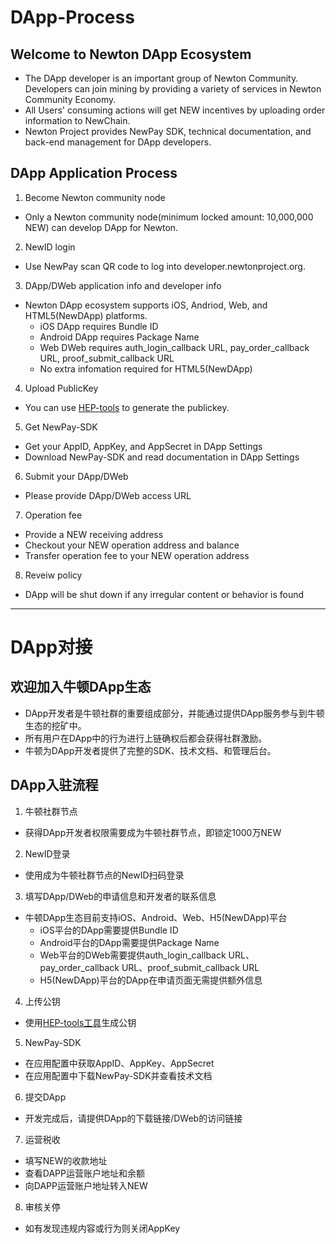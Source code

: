 # DApp-Process

## Welcome to Newton DApp Ecosystem

* The DApp developer is an important group of Newton Community. Developers can join mining by providing a variety of services in Newton Community Economy.
* All Users' consuming actions will get NEW incentives by uploading order information to NewChain.
* Newton Project provides NewPay SDK, technical documentation, and back-end management for DApp developers.

## DApp Application Process

1. Become Newton community node
* Only a Newton community node(minimum locked amount: 10,000,000 NEW) can develop DApp for Newton.

2. NewID login
* Use NewPay scan QR code to log into developer.newtonproject.org.

3. DApp/DWeb application info and developer info
* Newton DApp ecosystem supports iOS, Andriod, Web, and HTML5(NewDApp) platforms.
	* iOS DApp requires Bundle ID
	* Android DApp requires Package Name
	* Web DWeb requires auth_login_callback URL, pay_order_callback URL, proof_submit_callback URL
	* No extra infomation required for HTML5(NewDApp) 

4. Upload PublicKey
* You can use [HEP-tools](https://github.com/newtonproject/hep-tools) to generate the publickey.

5. Get NewPay-SDK
* Get your AppID, AppKey, and AppSecret in DApp Settings
* Download NewPay-SDK and read documentation in DApp Settings

6. Submit your DApp/DWeb
* Please provide DApp/DWeb access URL

7. Operation fee
* Provide a NEW receiving address
* Checkout your NEW operation address and balance
* Transfer operation fee to your NEW operation address

8. Reveiw policy
* DApp will be shut down if any irregular content or behavior is found

---

# DApp对接

## 欢迎加入牛顿DApp生态

* DApp开发者是牛顿社群的重要组成部分，并能通过提供DApp服务参与到牛顿生态的挖矿中。
* 所有用户在DApp中的行为进行上链确权后都会获得社群激励。
* 牛顿为DApp开发者提供了完整的SDK、技术文档、和管理后台。

## DApp入驻流程

1. 牛顿社群节点
* 获得DApp开发者权限需要成为牛顿社群节点，即锁定1000万NEW

2. NewID登录
* 使用成为牛顿社群节点的NewID扫码登录

3. 填写DApp/DWeb的申请信息和开发者的联系信息
* 牛顿DApp生态目前支持iOS、Android、Web、H5(NewDApp)平台
	* iOS平台的DApp需要提供Bundle ID
	* Android平台的DApp需要提供Package Name
	* Web平台的DWeb需要提供auth_login_callback URL、pay_order_callback URL、proof_submit_callback URL
	* H5(NewDApp)平台的DApp在申请页面无需提供额外信息

4. 上传公钥
* 使用[HEP-tools工具](https://github.com/newtonproject/hep-tools)生成公钥

5. NewPay-SDK
* 在应用配置中获取AppID、AppKey、AppSecret
* 在应用配置中下载NewPay-SDK并查看技术文档

6. 提交DApp
* 开发完成后，请提供DApp的下载链接/DWeb的访问链接

7. 运营税收
* 填写NEW的收款地址
* 查看DAPP运营账户地址和余额
* 向DAPP运营账户地址转入NEW

8. 审核关停
* 如有发现违规内容或行为则关闭AppKey
